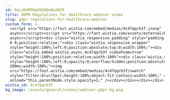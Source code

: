 ```yaml
---
id: 6uLxKURM4gUGG0QoQe2WCM
title: GDPR Regulations for Healthcare webinar video
slug: gdpr-regulations-for-healthcare-webinar
custom_form: >-
  <script src="https://fast.wistia.com/embed/medias/4c47qqrb3f.jsonp"
  async></script><script src="https://fast.wistia.com/assets/external/E-v1.js"
  async></script><div class="wistia_responsive_padding" style="padding:56.25% 0
  0 0;position:relative;"><div class="wistia_responsive_wrapper"
  style="height:100%;left:0;position:absolute;top:0;width:100%;"><div
  class="wistia_embed wistia_async_4c47qqrb3f videoFoam=true"
  style="height:100%;position:relative;width:100%"><div class="wistia_swatch"
  style="height:100%;left:0;opacity:0;overflow:hidden;position:absolute;top:0;transition:opacity
  200ms;width:100%;"><img
  src="https://fast.wistia.com/embed/medias/4c47qqrb3f/swatch"
  style="filter:blur(5px);height:100%;object-fit:contain;width:100%;" alt=""
  onload="this.parentNode.style.opacity=1;" /></div></div></div></div>
wistia_id: 4c47qqrb3f
bg_image: /assets/general/videos/webinar-gdpr-bg.png
---
```


  